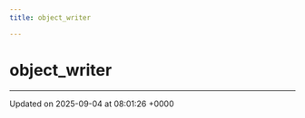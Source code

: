 ```yaml
---
title: object_writer

---
```


# object_writer





-------------------------------

Updated on 2025-09-04 at 08:01:26 +0000